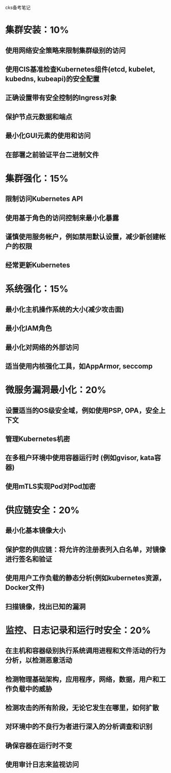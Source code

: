 cks备考笔记

# 集群安装：10%


## 使用网络安全策略来限制集群级别的访问

## 使用CIS基准检查Kubernetes组件(etcd, kubelet, kubedns, kubeapi)的安全配置

## 正确设置带有安全控制的Ingress对象

## 保护节点元数据和端点

## 最小化GUI元素的使用和访问

## 在部署之前验证平台二进制文件



# 集群强化：15%


## 限制访问Kubernetes API

## 使用基于角色的访问控制来最小化暴露

## 谨慎使用服务帐户，例如禁用默认设置，减少新创建帐户的权限

## 经常更新Kubernetes



# 系统强化：15%

## 最小化主机操作系统的大小(减少攻击面)

## 最小化IAM角色

## 最小化对网络的外部访问

## 适当使用内核强化工具，如AppArmor, seccomp



# 微服务漏洞最小化：20%


## 设置适当的OS级安全域，例如使用PSP, OPA，安全上下文

## 管理Kubernetes机密

## 在多租户环境中使用容器运行时 (例如gvisor, kata容器)

## 使用mTLS实现Pod对Pod加密



# 供应链安全：20%

## 最小化基本镜像大小

## 保护您的供应链：将允许的注册表列入白名单，对镜像进行签名和验证

## 使用用户工作负载的静态分析(例如kubernetes资源，Docker文件)

## 扫描镜像，找出已知的漏洞



# 监控、日志记录和运行时安全：20%

## 在主机和容器级别执行系统调用进程和文件活动的行为分析，以检测恶意活动

## 检测物理基础架构，应用程序，网络，数据，用户和工作负载中的威胁

## 检测攻击的所有阶段，无论它发生在哪里，如何扩散

## 对环境中的不良行为者进行深入的分析调查和识别

## 确保容器在运行时不变

## 使用审计日志来监视访问
